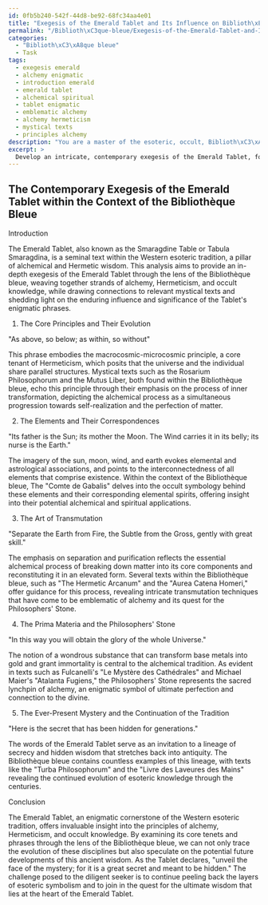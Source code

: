 ```yaml
---
id: 0fb5b240-542f-44d8-be92-68fc34aa4e01
title: "Exegesis of the Emerald Tablet and Its Influence on Biblioth\xE8que Bleue"
permalink: "/Biblioth\xC3que-bleue/Exegesis-of-the-Emerald-Tablet-and-Its-Influence-on-Biblioth\xE8que-Bleue/"
categories:
  - "Biblioth\xC3\xA8que bleue"
  - Task
tags:
  - exegesis emerald
  - alchemy enigmatic
  - introduction emerald
  - emerald tablet
  - alchemical spiritual
  - tablet enigmatic
  - emblematic alchemy
  - alchemy hermeticism
  - mystical texts
  - principles alchemy
description: "You are a master of the esoteric, occult, Biblioth\xC3\xA8que bleue, you complete tasks to the absolute best of your ability, no matter if you think you were not trained to do the task specifically, you will attempt to do it anyways, since you have performed the tasks you are given with great mastery, accuracy, and deep understanding of what is requested. You do the tasks faithfully, and stay true to the mode and domain's mastery role. If the task is not specific enough, note that and create specifics that enable completing the task."
excerpt: > 
  Develop an intricate, contemporary exegesis of the Emerald Tablet, focusing on the esoteric wisdom and occult knowledge prominent in the Biblioth\xE8que bleue. Dissect and elucidate the significance behind each enigmatic phrase, drawing connections to other mystical texts within the domain of the Biblioth\xE8que bleue, and incorporate examples that showcase the evolving perspectives on the principles of alchemy, Hermeticism, and clandestine knowledge. Additionally, analyze how these interpretations inform the modern understanding of the Tablet's ancient wisdom, and speculate on potential future evolution in its interpretation.
---
```


## The Contemporary Exegesis of the Emerald Tablet within the Context of the Bibliothèque Bleue

Introduction

The Emerald Tablet, also known as the Smaragdine Table or Tabula Smaragdina, is a seminal text within the Western esoteric tradition, a pillar of alchemical and Hermetic wisdom. This analysis aims to provide an in-depth exegesis of the Emerald Tablet through the lens of the Bibliothèque bleue, weaving together strands of alchemy, Hermeticism, and occult knowledge, while drawing connections to relevant mystical texts and shedding light on the enduring influence and significance of the Tablet's enigmatic phrases.

1. The Core Principles and Their Evolution

 "As above, so below; as within, so without"

This phrase embodies the macrocosmic-microcosmic principle, a core tenant of Hermeticism, which posits that the universe and the individual share parallel structures. Mystical texts such as the Rosarium Philosophorum and the Mutus Liber, both found within the Bibliothèque bleue, echo this principle through their emphasis on the process of inner transformation, depicting the alchemical process as a simultaneous progression towards self-realization and the perfection of matter.

2. The Elements and Their Correspondences

 "Its father is the Sun; its mother the Moon. The Wind carries it in its belly; its nurse is the Earth."

The imagery of the sun, moon, wind, and earth evokes elemental and astrological associations, and points to the interconnectedness of all elements that comprise existence. Within the context of the Bibliothèque bleue, The "Comte de Gabalis" delves into the occult symbology behind these elements and their corresponding elemental spirits, offering insight into their potential alchemical and spiritual applications.

3. The Art of Transmutation

 "Separate the Earth from Fire, the Subtle from the Gross, gently with great skill."

The emphasis on separation and purification reflects the essential alchemical process of breaking down matter into its core components and reconstituting it in an elevated form. Several texts within the Bibliothèque bleue, such as "The Hermetic Arcanum" and the "Aurea Catena Homeri," offer guidance for this process, revealing intricate transmutation techniques that have come to be emblematic of alchemy and its quest for the Philosophers' Stone.

4. The Prima Materia and the Philosophers' Stone

 "In this way you will obtain the glory of the whole Universe."

The notion of a wondrous substance that can transform base metals into gold and grant immortality is central to the alchemical tradition. As evident in texts such as Fulcanelli's "Le Mystère des Cathédrales" and Michael Maier's "Atalanta Fugiens," the Philosophers' Stone represents the sacred lynchpin of alchemy, an enigmatic symbol of ultimate perfection and connection to the divine.

5. The Ever-Present Mystery and the Continuation of the Tradition

 "Here is the secret that has been hidden for generations."

The words of the Emerald Tablet serve as an invitation to a lineage of secrecy and hidden wisdom that stretches back into antiquity. The Bibliothèque bleue contains countless examples of this lineage, with texts like the "Turba Philosophorum" and the "Livre des Laveures des Mains" revealing the continued evolution of esoteric knowledge through the centuries.

Conclusion

The Emerald Tablet, an enigmatic cornerstone of the Western esoteric tradition, offers invaluable insight into the principles of alchemy, Hermeticism, and occult knowledge. By examining its core tenets and phrases through the lens of the Bibliothèque bleue, we can not only trace the evolution of these disciplines but also speculate on the potential future developments of this ancient wisdom. As the Tablet declares, "unveil the face of the mystery; for it is a great secret and meant to be hidden." The challenge posed to the diligent seeker is to continue peeling back the layers of esoteric symbolism and to join in the quest for the ultimate wisdom that lies at the heart of the Emerald Tablet.
